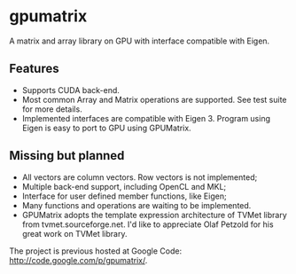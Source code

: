 # gpumatrix


A matrix and array library on GPU with interface compatible with Eigen.

## Features

* Supports CUDA back-end.
* Most common Array and Matrix operations are supported. See test suite for more details.
* Implemented interfaces are compatible with Eigen 3. Program using Eigen is easy to port to GPU using GPUMatrix.



## Missing but planned

* All vectors are column vectors. Row vectors is not implemented;
* Multiple back-end support, including OpenCL and MKL;
* Interface for user defined member functions, like Eigen;
* Many functions and operations are waiting to be implemented.
* GPUMatrix adopts the template expression architecture of TVMet library from tvmet.sourceforge.net. I'd like to appreciate Olaf Petzold for his great work on TVMet library.


The project is previous hosted at Google Code: http://code.google.com/p/gpumatrix/.

